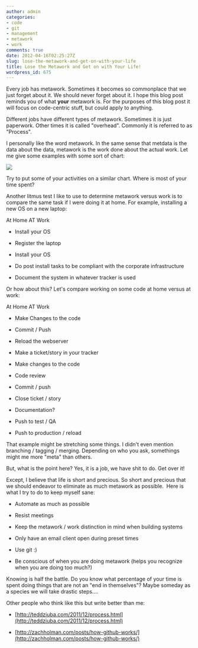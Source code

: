 ```yaml
---
author: admin
categories:
- code
- git
- management
- metawork
- work
comments: true
date: 2012-04-16T02:25:27Z
slug: lose-the-metawork-and-get-on-with-your-life
title: Lose the Metawork and Get on with Your Life!
wordpress_id: 675
---
```


Every job has metawork. Sometimes it becomes so commonplace that we just forget about it. We should never forget about it. I hope this blog post reminds you of what **your** metawork is. For the purposes of this blog post it will focus on code-centric stuff, but could apply to anything.

Different jobs have different types of metawork. Sometimes it is just paperwork. Other times it is called "overhead". Commonly it is referred to as "Process".

I personally like the word metawork. In the same sense that metdata is the data about the data, metawork is the work done about the actual work. Let me give some examples with some sort of chart:

[![](/uploads/metawork.png)](/uploads/metawork.png)

Try to put some of your activities on a similar chart. Where is most of your time spent?

Another litmus test I like to use to determine metawork versus work is to compare the same task if I were doing it at home. For example, installing a new OS on a new laptop:







At Home
AT Work









	
  * Install your OS









	
  * Register the laptop

	
  * Install your OS

	
  * Do post install tasks to be compliant
with the corporate infrastructure

	
  * Document the system in whatever tracker is used







Or how about this? Let's compare working on some code at home versus at work:







At Home
AT Work









	
  * Make Changes to the code

	
  * Commit / Push

	
  * Reload the webserver









	
  * Make a ticket/story in your tracker

	
  * Make changes to the code

	
  * Code review

	
  * Commit / push

	
  * Close ticket / story

	
  * Documentation?

	
  * Push to test / QA

	
  * Push to production / reload







That example might be stretching some things. I didn't even mention branching / tagging / merging. Depending on who you ask, somethings might me more "meta" than others.

But, what is the point here? Yes, it is a job, we have shit to do. Get over it!

Except, I believe that life is short and precious. So short and precious that we should endeavor to eliminate as much metawork as possible.  Here is what I try to do to keep myself sane:



	
  * Automate as much as possible

	
  * Resist meetings

	
  * Keep the metawork / work distinction in mind when building systems

	
  * Only have an email client open during preset times

	
  * Use git :)

	
  * Be conscious of when you are doing metawork (helps you recognize when you are doing too much?)




Knowing is half the battle. Do you know what percentage of your time is spent doing things that are not an "end in themselves"? Maybe someday as a species we will take drastic steps....




Other people who think like this but write better than me:



	
  * [http://teddziuba.com/2011/12/process.html](http://teddziuba.com/2011/12/process.html)

	
  * [http://zachholman.com/posts/how-github-works/](http://zachholman.com/posts/how-github-works/)


